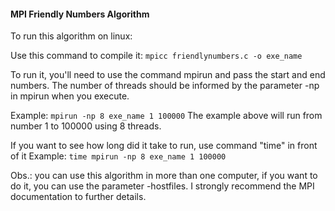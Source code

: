 #### MPI Friendly Numbers Algorithm

To run this algorithm on linux:

Use this command to compile it:
`mpicc friendlynumbers.c -o exe_name`

To run it, you'll need to use the command mpirun and pass the start and end numbers.
The number of threads should be informed by the parameter -np in mpirun when you execute.

Example:
`mpirun -np 8 exe_name 1 100000`
The example above will run from number 1 to 100000 using 8 threads.

If you want to see how long did it take to run, use command "time" in front of it
Example:
`time mpirun -np 8 exe_name 1 100000`

Obs.: you can use this algorithm in more than one computer, if you want to do it, you can use the parameter -hostfiles. I strongly recommend the MPI documentation to further details.